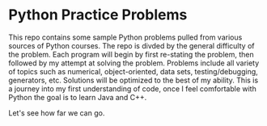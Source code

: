 # Python Practice Problems

This repo contains some sample Python problems pulled from various sources of Python courses.
The repo is divded by the general difficulty of the problem. Each program will begin by first re-stating the problem, then followed by my attempt at solving the problem.
Problems include all variety of topics such as numerical, object-oriented, data sets, testing/debugging, generators, etc.
Solutions will be optimized to the best of my ability.
This is a journey into my first understanding of code, once I feel comfortable with Python the goal is to learn Java and C++.

Let's see how far we can go.